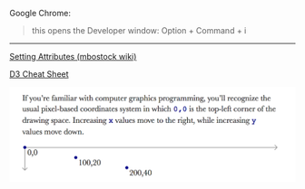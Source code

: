 Google Chrome:  
> this opens the Developer window:  Option + Command + i
---
[Setting Attributes (mbostock wiki)](https://github.com/mbostock/d3/wiki/Selections#attr)

[D3 Cheat Sheet](http://www.jeromecukier.net/wp-content/uploads/2012/10/d3-cheat-sheet.pdf)

![Pixel Based Coordinate System](img/d3_pixel_coordinate_system.png)

